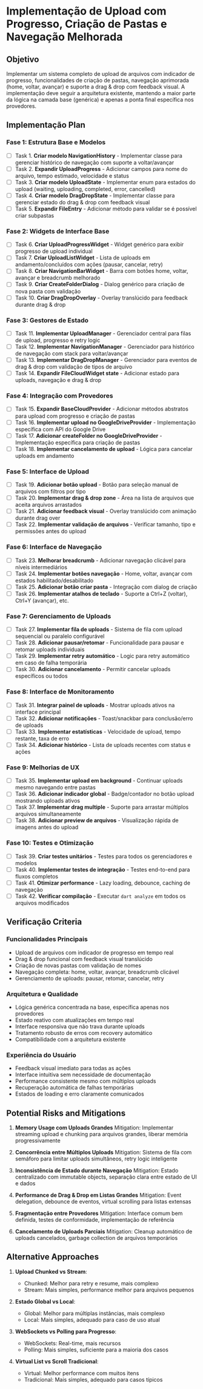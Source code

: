 # Implementação de Upload com Progresso, Criação de Pastas e Navegação Melhorada

## Objetivo

Implementar um sistema completo de upload de arquivos com indicador de progresso, funcionalidades de criação de pastas, navegação aprimorada (home, voltar, avançar) e suporte a drag & drop com feedback visual. A implementação deve seguir a arquitetura existente, mantendo a maior parte da lógica na camada base (genérica) e apenas a ponta final específica nos provedores.

## Implementação Plan

### Fase 1: Estrutura Base e Modelos
- [ ] Task 1. **Criar modelo NavigationHistory** - Implementar classe para gerenciar histórico de navegação com suporte a voltar/avançar
- [ ] Task 2. **Expandir UploadProgress** - Adicionar campos para nome do arquivo, tempo estimado, velocidade e status
- [ ] Task 3. **Criar modelo UploadState** - Implementar enum para estados do upload (waiting, uploading, completed, error, cancelled)
- [ ] Task 4. **Criar modelo DragDropState** - Implementar classe para gerenciar estado do drag & drop com feedback visual
- [ ] Task 5. **Expandir FileEntry** - Adicionar método para validar se é possível criar subpastas

### Fase 2: Widgets de Interface Base
- [ ] Task 6. **Criar UploadProgressWidget** - Widget genérico para exibir progresso de upload individual
- [ ] Task 7. **Criar UploadListWidget** - Lista de uploads em andamento/concluídos com ações (pausar, cancelar, retry)
- [ ] Task 8. **Criar NavigationBarWidget** - Barra com botões home, voltar, avançar e breadcrumb melhorado
- [ ] Task 9. **Criar CreateFolderDialog** - Dialog genérico para criação de nova pasta com validação
- [ ] Task 10. **Criar DragDropOverlay** - Overlay translúcido para feedback durante drag & drop

### Fase 3: Gestores de Estado
- [ ] Task 11. **Implementar UploadManager** - Gerenciador central para filas de upload, progresso e retry logic
- [ ] Task 12. **Implementar NavigationManager** - Gerenciador para histórico de navegação com stack para voltar/avançar
- [ ] Task 13. **Implementar DragDropManager** - Gerenciador para eventos de drag & drop com validação de tipos de arquivo
- [ ] Task 14. **Expandir FileCloudWidget state** - Adicionar estado para uploads, navegação e drag & drop

### Fase 4: Integração com Provedores
- [ ] Task 15. **Expandir BaseCloudProvider** - Adicionar métodos abstratos para upload com progresso e criação de pastas
- [ ] Task 16. **Implementar upload no GoogleDriveProvider** - Implementação específica com API do Google Drive
- [ ] Task 17. **Adicionar createFolder no GoogleDriveProvider** - Implementação específica para criação de pastas
- [ ] Task 18. **Implementar cancelamento de upload** - Lógica para cancelar uploads em andamento

### Fase 5: Interface de Upload
- [ ] Task 19. **Adicionar botão upload** - Botão para seleção manual de arquivos com filtros por tipo
- [ ] Task 20. **Implementar drag & drop zone** - Área na lista de arquivos que aceita arquivos arrastados
- [ ] Task 21. **Adicionar feedback visual** - Overlay translúcido com animação durante drag over
- [ ] Task 22. **Implementar validação de arquivos** - Verificar tamanho, tipo e permissões antes do upload

### Fase 6: Interface de Navegação
- [ ] Task 23. **Melhorar breadcrumb** - Adicionar navegação clicável para níveis intermediários
- [ ] Task 24. **Implementar botões navegação** - Home, voltar, avançar com estados habilitado/desabilitado
- [ ] Task 25. **Adicionar botão criar pasta** - Integração com dialog de criação
- [ ] Task 26. **Implementar atalhos de teclado** - Suporte a Ctrl+Z (voltar), Ctrl+Y (avançar), etc.

### Fase 7: Gerenciamento de Uploads
- [ ] Task 27. **Implementar fila de uploads** - Sistema de fila com upload sequencial ou paralelo configurável
- [ ] Task 28. **Adicionar pausar/retomar** - Funcionalidade para pausar e retomar uploads individuais
- [ ] Task 29. **Implementar retry automático** - Logic para retry automático em caso de falha temporária
- [ ] Task 30. **Adicionar cancelamento** - Permitir cancelar uploads específicos ou todos

### Fase 8: Interface de Monitoramento
- [ ] Task 31. **Integrar painel de uploads** - Mostrar uploads ativos na interface principal
- [ ] Task 32. **Adicionar notificações** - Toast/snackbar para conclusão/erro de uploads
- [ ] Task 33. **Implementar estatísticas** - Velocidade de upload, tempo restante, taxa de erro
- [ ] Task 34. **Adicionar histórico** - Lista de uploads recentes com status e ações

### Fase 9: Melhorias de UX
- [ ] Task 35. **Implementar upload em background** - Continuar uploads mesmo navegando entre pastas
- [ ] Task 36. **Adicionar indicador global** - Badge/contador no botão upload mostrando uploads ativos
- [ ] Task 37. **Implementar drag multiple** - Suporte para arrastar múltiplos arquivos simultaneamente
- [ ] Task 38. **Adicionar preview de arquivos** - Visualização rápida de imagens antes do upload

### Fase 10: Testes e Otimização
- [ ] Task 39. **Criar testes unitários** - Testes para todos os gerenciadores e modelos
- [ ] Task 40. **Implementar testes de integração** - Testes end-to-end para fluxos completos
- [ ] Task 41. **Otimizar performance** - Lazy loading, debounce, caching de navegação
- [ ] Task 42. **Verificar compilação** - Executar `dart analyze` em todos os arquivos modificados

## Verificação Criteria

### Funcionalidades Principais
- Upload de arquivos com indicador de progresso em tempo real
- Drag & drop funcional com feedback visual translúcido
- Criação de novas pastas com validação de nomes
- Navegação completa: home, voltar, avançar, breadcrumb clicável
- Gerenciamento de uploads: pausar, retomar, cancelar, retry

### Arquitetura e Qualidade
- Lógica genérica concentrada na base, específica apenas nos provedores
- Estado reativo com atualizações em tempo real
- Interface responsiva que não trava durante uploads
- Tratamento robusto de erros com recovery automático
- Compatibilidade com a arquitetura existente

### Experiência do Usuário
- Feedback visual imediato para todas as ações
- Interface intuitiva sem necessidade de documentação
- Performance consistente mesmo com múltiplos uploads
- Recuperação automática de falhas temporárias
- Estados de loading e erro claramente comunicados

## Potential Risks and Mitigations

1. **Memory Usage com Uploads Grandes**
   Mitigation: Implementar streaming upload e chunking para arquivos grandes, liberar memória progressivamente

2. **Concorrência entre Múltiplos Uploads**
   Mitigation: Sistema de fila com semáforo para limitar uploads simultâneos, retry logic inteligente

3. **Inconsistência de Estado durante Navegação**
   Mitigation: Estado centralizado com immutable objects, separação clara entre estado de UI e dados

4. **Performance de Drag & Drop em Listas Grandes**
   Mitigation: Event delegation, debounce de eventos, virtual scrolling para listas extensas

5. **Fragmentação entre Provedores**
   Mitigation: Interface comum bem definida, testes de conformidade, implementação de referência

6. **Cancelamento de Uploads Parciais**
   Mitigation: Cleanup automático de uploads cancelados, garbage collection de arquivos temporários

## Alternative Approaches

1. **Upload Chunked vs Stream**: 
   - Chunked: Melhor para retry e resume, mais complexo
   - Stream: Mais simples, performance melhor para arquivos pequenos

2. **Estado Global vs Local**:
   - Global: Melhor para múltiplas instâncias, mais complexo
   - Local: Mais simples, adequado para caso de uso atual

3. **WebSockets vs Polling para Progresso**:
   - WebSockets: Real-time, mais recursos
   - Polling: Mais simples, suficiente para a maioria dos casos

4. **Virtual List vs Scroll Tradicional**:
   - Virtual: Melhor performance com muitos itens
   - Tradicional: Mais simples, adequado para casos típicos